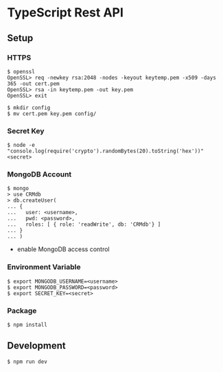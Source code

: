 # TypeScript Rest API

## Setup

### HTTPS

    $ openssl
    OpenSSL> req -newkey rsa:2048 -nodes -keyout keytemp.pem -x509 -days 365 -out cert.pem
    OpenSSL> rsa -in keytemp.pem -out key.pem
    OpenSSL> exit

    $ mkdir config
    $ mv cert.pem key.pem config/

### Secret Key

    $ node -e "console.log(require('crypto').randomBytes(20).toString('hex'))"
    <secret>

### MongoDB Account

    $ mongo
    > use CRMdb
    > db.createUser(
    ... {
    ...   user: <username>,
    ...   pwd: <password>,
    ...   roles: [ { role: 'readWrite', db: 'CRMdb'} ]
    ... }
    ... )

- enable MongoDB access control

### Environment Variable

    $ export MONGODB_USERNAME=<username>
    $ export MONGODB_PASSWORD=<password>
    $ export SECRET_KEY=<secret>

### Package

    $ npm install

## Development

    $ npm run dev
